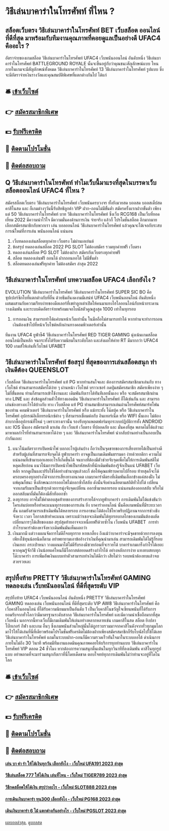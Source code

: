 # วิธีเล่นบาคาร่าในโทรศัพท์ ที่ไหน ?
## สล็อตเว็บตรง วิธีเล่นบาคาร่าในโทรศัพท์ BET เว็บสล็อต ออนไลน์ ที่ดีที่สุด มาพร้อมกับทีมงานคุณภาพที่คอยดูแลเป็นอย่างดี UFAC4 คืออะไร ?
อัตราจ่ายของเกมสล็อต วิธีเล่นบาคาร่าในโทรศัพท์ UFAC4 เว็บพนันออนไลน์ อันดับหนึ่ง วิธีเล่นบาคาร่าในโทรศัพท์ BATTLEGROUND ROYALE นั้นจะขึ้นอยู่กับว่าคุณชนะสัญลักษณ์แบบ ไหน ภายในเกมจะมีสัญลักษณ์ทั้งหมด วิธีเล่นบาคาร่าในโทรศัพท์ 13 วิธีเล่นบาคาร่าในโทรศัพท์ รูปแบบ ซึ่งจะมีอัตราจ่ายเงินรางวัลและคุณสมบัติพิเศษที่แตกต่างกันไป ได้แก่

## 🛎 [เข้าเว็บไซต์](https://bit.ly/3SdLNi2)
## 👉 [สมัครสมาชิกพิเศษ](https://bit.ly/3SdLNi2)
## 💵 [รับฟรีเครดิต](https://bit.ly/3dyRKHj)
## 👑 [ติดตามโปรโมชั่น](https://bit.ly/3dyRKHj)
## 📱 [ติดต่อสอบถาม](https://bit.ly/3dyRKHj)

## Q วิธีเล่นบาคาร่าในโทรศัพท์ ทำไมเว็บนี้มาแรงที่สุดในบรรดาเว็บสล็อตออนไลน์ UFAC4 ที่ไหน ?
สมัครสล็อตเว็บตรง วิธีเล่นบาคาร่าในโทรศัพท์ เว็บพนันครบวงจร ทั้งยังมวยสด บอลสด บอลสเต็ปสด คาสิโนสด และ ก็เกมต่างๆวันนี้รับสิทธิลูกค้า VIP ฝาก-ถอนไม่มีขั้นต่ำ สมัครครั้งแรกฝากขั้นต่ำ เพียงแต่ 50 วิธีเล่นบาคาร่าในโทรศัพท์ บาท วิธีเล่นบาคาร่าในโทรศัพท์ ซึ่งเว็บ RCG168 เป็นเว็บที่ยอดเยี่ยม 2022 มีความน่าไว้ใจ มีความมั่นคงด้านการเงิน จ่ายจริง แล้วก็ โปรโมชั่นสล็อต อีกมากมาย เลือกสมัครสมาชิกกับพวกเรา เล่น บอลออนไลน์ วิธีเล่นบาคาร่าในโทรศัพท์ แล้วคุณจะได้เจอกับระสบการณ์ใหม่ที่การเล่น พนันออนไลน์ แน่นอน
1. เว็บทดลองเล่นสล็อตทุกค่าย เว็บตรง ไม่ผ่านเอเย่นต์
2. ข้อสรุป ทดลองเล่นสล็อต 2022 PG SLOT ไม่ต้องสมัคร รวมทุกค่ายฟรี เว็บตรง
3. ทดลองเล่นสล็อต PG SLOT ไม่ต้องฝาก สมัครกับเว็บตรงทุกค่ายฟรี
4. สล็อต ทดลองเล่นฟรี ถอนได้ ฝากถอนออโต้ ไม่มีขั้นต่ำ
5. สล็อตทดลองเล่นฟรีทุกค่าย ไม่ต้องสมัคร ล่าสุด 2022

## วิธีเล่นบาคาร่าในโทรศัพท์ บทความสล็อต UFAC4 เลือกยังไง ?
EVOLUTION วิธีเล่นบาคาร่าในโทรศัพท์ วิธีเล่นบาคาร่าในโทรศัพท์ SUPER SIC BO คือ ซุปเปอร์ซิกโบที่แตกต่างกับที่อื่น ด้วยธีมอันงดงามมีเสน่ห์ UFAC4 เว็บพนันออนไลน์ อันดับหนึ่ง ผสมผสานกับความเรียบง่ายของดีลเลอร์ที่เขย่าลูกเต๋าเปิดให้คนมาแทงไฮโลออนไลน์กับหน้ากระดานวางเดิมพัน และระบบคิดอัตราจ่ายพร้อมแจกโบนัสตัวคูณสูงสุด 1000 เท่าในทุกรอบ
1. การถอนเงิน สามารถทำได้แค่บนหน้าเว็บเท่านั้น ในมือถือไม่สามารถทำได้ หากท่านจะทำการถอนเงินต้องเข้าไปที่หน้าเว็บไซต์หลักผ่านทางคอมพิวเตอร์เท่านั้น

ทีมงาน UFAC4 ยูฟ่าซี4 วิธีเล่นบาคาร่าในโทรศัพท์ RED TIGER GAMING มุ่งเน้นเกมสล็อตออนไลน์เป็นหลัก จนกระทั้งได้รับความนิยมในระดับโลก และส่งผลให้ค่าย RT มีมากกว่า UFAC4 100 เกมส์ให้เล่นที่เว็บไซต์ UFABET

## วิธีเล่นบาคาร่าในโทรศัพท์ ข้อสรุป ที่สุดของการเล่นสล็อตสนุก ทำเงินดีต้อง QUEENSLOT
เว็บสล็อต วิธีเล่นบาคาร่าในโทรศัพท์ แท้ PG หากท่านสนใจและ ต้องการสมัครสมาชิกมาเล่นกับ ทาง เว็บไซต์ ท่านสามารถสมัครได้ง่าย ๆ ผ่านหน้า เว็บไซต์ บราวเซอร์ กดปุ่มสมัครสมาชิก สมัครเพียงง่าย ๆ ไม่กี่ขั้นตอน ท่านก็สามารถเข้าใช้งานและ เดิมพันกับเราได้ทันทีเลยนั้นเอง หรือ จะสมัครสมาชิกผ่านทาง LINE และ ส่งข้อมูลส่วนตัวให้ทางแอดมิน วิธีเล่นบาคาร่าในโทรศัพท์ ก็ได้เช่นกัน และ สามารถเล่นช่องทางอะไรได้บ้างกับ ทาง เว็บสล็อต แท้ PG ท่านสมาชิกสามารถเล่นผ่านโทรศัพท์สมาร์ทโฟนของท่าน คอมพิวเตอร์ วิธีเล่นบาคาร่าในโทรศัพท์ หรือ แม้กระทั้ง โน๊ตบุ้ค หรือ วิธีเล่นบาคาร่าในโทรศัพท์ อุปกรณ์อิเล็กทรอนิกซ์ต่าง ๆ ที่สามารถเชื่อมต่อกับ อินเทอร์เน็ต หรือ WIFI นั้นเอง ไม่ต้องลำบากซื้ออุปกรณ์ที่ใหม่ ๆ เพราะทางเรานั้น รองรับทุกแพลตฟอร์มทุกระบบปฎิบัติการทั้ง ANDROID และ IOS นั้นเอง สมัครมาสิ มาเล่น กับ เว็บแท้ เว็บตรง ที่ปลอดภัย และ มั่นคงที่สุด พลาดไม่ได้แล้วนะ มาหาผลกำไรที่ท่านสามารถหาได้ง่าย ๆ และ วิธีเล่นบาคาร่าในโทรศัพท์ นำกลับบ้านอย่างเป็นกอบเป็นกำกันเถอะ
1. แนวโน้มอัตราการเปิดหน้าไพ่ บอกอะไรผู้เล่นบ้าง ถือว่าเป็นจุดขายของการเสี่ยงทายได้เป็นอย่างดีสำหรับผู้เล่นที่สามารถจับจุดได้ ยูฟ่าบาคาร่า อาจดูเป็นเกมเดิมพันธรรมดา ง่ายด้วยกติกา ความไม่แน่นอนที่เข้ามาบอกเลยอะไรก็เกิดขึ้นได้ จนบางทีต้องมีตัวช่วยจับจุดเพื่อไม่ให้การเดิมพันสติไม่หลุดเสียก่อน แนวโน้มการเปิดหน้าไพ่เป็นรหัสหลักที่นักเดิมพันต้องรู้จักเป็นแน่ UFABET เว็บหลัก หากดูเป็นและปรับใช้ได้อย่างชำนาญแล้วละก็ ต่อให้คุณแพ้ราบคาบไปกี่รอบ ท้ายสุดก็จะได้ครอบครองทุกอย่างได้จากการเสี่ยงทางอนาคต เกมบาคาร่าดีตรงที่เดิมพันเลือกข้างแค่สองฝั่ง ไม่แพ้คุณก็ชนะ ซึ่งลักษณะการออกไพ่ไม่ออกซ้ำก็สลับ ดังนั้นจับค่าเฉลี่ยตามสถิติทั่วไปได้ เปลี่ยนจากเกมรับมาเป็นเข้ารุกด้วยการมุ่งจับจุดเปลี่ยน ออกซ้ำมาหลายรอบ แน่นอนต้องออกสลับ หรือไม่ออกสลับมาถี่มันก็ต้องมีสักทีออกซ้ำ
2. ลงทุกรอบ อาจไม่ใช่คำตอบสุดท้ายของการสร้างรายได้จากยูฟ่าบาคาร่า การเดิมพันไม่ได้แข่งขันว่าใครเล่นบ่อยหรือทำคะแนนทุกรอบของการเล่น ยิ่ง บาคาร่าออนไลน์ นั้นคือเกมพนันที่มีระยะเวลาสั้น แถมยังสามารถเข้าเดิมพันได้หลายรอบ การเอาชนะได้ต้องใช้ไหวพริบปฏิภาณจากการช่วงชิงจังหวะ เวลา โอกาสเข้าทำคะแนน เพราะแม้ว่าเธอจะเดิมพันได้ทุกรอบกลไกของเกมมันต้องผลัดเปลี่ยนการๆได้เสียของเธอ สรุปสุดท้ายอาจจะเหนื่อยฟรีด้วยซ้ำใน เว็บพนัน UFABET  การทำกำไรบาคาร่าต้องหาจังหวะเดิมพันมันเห็นผลกว่า
3. เงินมากมี แต่วางแผนจัดการไม่ดีก็จบทุกราย หายเกลี้ยง ถึงแม้ว่าบาคาร่าจะมีจุดขายด้วยการลงทุนเพียงใช้ทุนน้อยนิดก็ตาม อย่าพยายามเอาข้ออ้างว่าเงินที่คุณนำมาเล่น สามารถเดิมพันได้ไม่รู้กี่รอบ เงินเยอะ กระเป๋าหนา วางแผนมาได้ไม่ดีรับรองมีซวยก่อนที่จะรวยได้ บาคาร่าเกมเกร็งกำไรได้เยอะหากคุณรู้จักวิธี เงินน้อยแค่ไหนก็มีโอกาสต่อยอดสร้างกำไรได้ อย่างหลักการง่าย แทงทบสยบทุกโต๊ะบาคาร่า การเพิ่มอัพเงินแบบเท่าตัวสามารถทำเงินได้ดีกว่า เสียไม่ว่า รอบหน้าต้องทบแล้วจบสวยรวยเละ

## สรุปทิ้งท้าย PRETTY วิธีเล่นบาคาร่าในโทรศัพท์ GAMING ทดลองเล่น เว็บพนันออนไลน์ ที่ดีที่สุดระดับ VIP
สรุปทิ้งท้าย UFAC4 เว็บพนันออนไลน์ อันดับหนึ่ง PRETTY วิธีเล่นบาคาร่าในโทรศัพท์ GAMING ทดลองเล่น เว็บพนันออนไลน์ ที่ดีที่สุดระดับ VIP AW8 วิธีเล่นบาคาร่าในโทรศัพท์ คือเว็บคาสิโนออนไลน์ ที่ได้รับความนิยมมาเป็นอันดับ 1 เป็นเว็บคาสิโนขวัญใจเซียนพนันที่ได้รับการยอมรับจากทั่วโลกว่ามีมาตรฐานระดับสากล วิธีเล่นบาคาร่าในโทรศัพท์ และมีความน่าเชื่อถือมากที่สุดเว็บหนึ่ง นอกจากนี้ทางเว็บก็มีเกมเดิมพันให้เล่นอย่างหลากหลายเช่น เกมคาสิโนสด สล็อต ยิงปลา โป๊กเกอร์ กีฬา และเกม
อื่นๆ ซึ่งเกมพนันส่วนใหญ่นั้นได้ถูกรวบรวมมาจากคาสิโนดังจากทั่วทุกมุมโลก มาไว้ให้ได้เล่นที่นี่ที่เดียวพร้อมโปรโมชั่นฟรีเครดิตไม่ต้องฝากเพียงสมัครสมาชิกก็รับโบนัสไปใช้ได้เลย วิธีเล่นบาคาร่าในโทรศัพท์ แถมในระบบฝาก-ถอนก็มีความรวดเร็วทันใจมาในระบบออโต้ ดำเนินการภายในไม่ถึง 30 วินาที พร้อมมีทีมงานแอดมินคุณภาพคอยให้บริการทุกท่านแบบ วิธีเล่นบาคาร่าในโทรศัพท์ VIP ตลอด 24 ชั่วโมง หากต้องการความสนุกตื่นเต้นในทุกวินาทีที่ลงเดิมพัน คาสิโนทุกรูปแบบ อย่าพลาดที่จะมาร่วมสนุกกับเราที่นี่โดยเด็ดขาด ตอบโจทย์ทุกการเดิมพันไม่ว่าท่านจะอยู่ที่ใดในโลก

## 🛎 [เข้าเว็บไซต์](https://bit.ly/3SdLNi2)
## 👉 [สมัครสมาชิกพิเศษ](https://bit.ly/3SdLNi2)
## 💵 [รับฟรีเครดิต](https://bit.ly/3dyRKHj)
## 👑 [ติดตามโปรโมชั่น](https://bit.ly/3dyRKHj)
## 📱 [ติดต่อสอบถาม](https://bit.ly/3dyRKHj)

#### [เล่น บา ค่า ร่า ให้ได้เงินทุกวัน เลือกยังไง - เว็บใหม่ UFA191 2023 ล่าสุด](https://atom.io/themes/เล่น%20บา%20ค่า%20ร่า%20ให้ได้เงินทุกวัน%20เลือกยังไง%20-%20เว็บใหม่%20ufa191%202023%20ล่าสุด)
#### [วิธีเล่นสล็อต 777 ให้ได้เงิน เล่นที่ไหน - เว็บใหม่ TIGER789 2023 ล่าสุด](https://atom.io/themes/วิธีเล่นสล็อต%20777%20ให้ได้เงิน%20เล่นที่ไหน%20-%20เว็บใหม่%20tiger789%202023%20ล่าสุด)
#### [วิธีกดสล็อตให้ได้เงิน สรุปว่าอะไร - เว็บใหม่ SLOT888 2023 ล่าสุด](https://atom.io/themes/วิธีกดสล็อตให้ได้เงิน%20สรุปว่าอะไร%20-%20เว็บใหม่%20slot888%202023%20ล่าสุด)
#### [การเดินเงินบาคาร่า ทุน300 เลือกยังไง - เว็บใหม่ PG168 2023 ล่าสุด](https://atom.io/themes/การเดินเงินบาคาร่า%20ทุน300%20เลือกยังไง%20-%20เว็บใหม่%20pg168%202023%20ล่าสุด)
#### [เดินเงินบาคาร่า 6 ไม้ แตกต่างกันอย่างไร - เว็บใหม่ PGSLOT 2023 ล่าสุด](https://atom.io/themes/เดินเงินบาคาร่า%206%20ไม้%20แตกต่างกันอย่างไร%20-%20เว็บใหม่%20pgslot%202023%20ล่าสุด)

[ผลบอลล่าสุด](https://siamsport.tv "ผลบอลล่าสุด"), [ดูบอลสด](https://siamsport.tv/ดูบอลสด "ดูบอลสด")